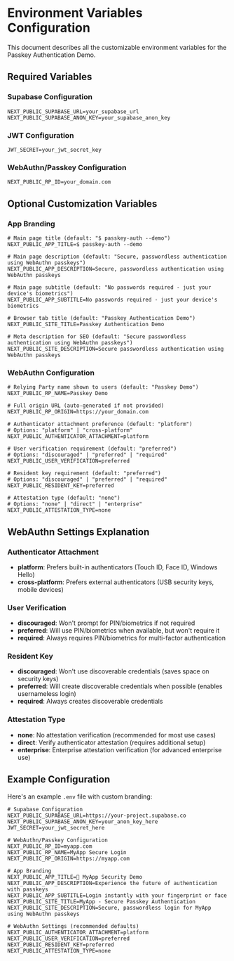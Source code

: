 # Environment Variables Configuration

This document describes all the customizable environment variables for the Passkey Authentication Demo.

## Required Variables

### Supabase Configuration

```env
NEXT_PUBLIC_SUPABASE_URL=your_supabase_url
NEXT_PUBLIC_SUPABASE_ANON_KEY=your_supabase_anon_key
```

### JWT Configuration

```env
JWT_SECRET=your_jwt_secret_key
```

### WebAuthn/Passkey Configuration

```env
NEXT_PUBLIC_RP_ID=your_domain.com
```

## Optional Customization Variables

### App Branding

```env
# Main page title (default: "$ passkey-auth --demo")
NEXT_PUBLIC_APP_TITLE=$ passkey-auth --demo

# Main page description (default: "Secure, passwordless authentication using WebAuthn passkeys")
NEXT_PUBLIC_APP_DESCRIPTION=Secure, passwordless authentication using WebAuthn passkeys

# Main page subtitle (default: "No passwords required - just your device's biometrics")
NEXT_PUBLIC_APP_SUBTITLE=No passwords required - just your device's biometrics

# Browser tab title (default: "Passkey Authentication Demo")
NEXT_PUBLIC_SITE_TITLE=Passkey Authentication Demo

# Meta description for SEO (default: "Secure passwordless authentication using WebAuthn passkeys")
NEXT_PUBLIC_SITE_DESCRIPTION=Secure passwordless authentication using WebAuthn passkeys
```

### WebAuthn Configuration

```env
# Relying Party name shown to users (default: "Passkey Demo")
NEXT_PUBLIC_RP_NAME=Passkey Demo

# Full origin URL (auto-generated if not provided)
NEXT_PUBLIC_RP_ORIGIN=https://your_domain.com

# Authenticator attachment preference (default: "platform")
# Options: "platform" | "cross-platform"
NEXT_PUBLIC_AUTHENTICATOR_ATTACHMENT=platform

# User verification requirement (default: "preferred")
# Options: "discouraged" | "preferred" | "required"
NEXT_PUBLIC_USER_VERIFICATION=preferred

# Resident key requirement (default: "preferred")
# Options: "discouraged" | "preferred" | "required"
NEXT_PUBLIC_RESIDENT_KEY=preferred

# Attestation type (default: "none")
# Options: "none" | "direct" | "enterprise"
NEXT_PUBLIC_ATTESTATION_TYPE=none
```

## WebAuthn Settings Explanation

### Authenticator Attachment

- **platform**: Prefers built-in authenticators (Touch ID, Face ID, Windows Hello)
- **cross-platform**: Prefers external authenticators (USB security keys, mobile devices)

### User Verification

- **discouraged**: Won't prompt for PIN/biometrics if not required
- **preferred**: Will use PIN/biometrics when available, but won't require it
- **required**: Always requires PIN/biometrics for multi-factor authentication

### Resident Key

- **discouraged**: Won't use discoverable credentials (saves space on security keys)
- **preferred**: Will create discoverable credentials when possible (enables usernameless login)
- **required**: Always creates discoverable credentials

### Attestation Type

- **none**: No attestation verification (recommended for most use cases)
- **direct**: Verify authenticator attestation (requires additional setup)
- **enterprise**: Enterprise attestation verification (for advanced enterprise use)

## Example Configuration

Here's an example `.env` file with custom branding:

```env
# Supabase Configuration
NEXT_PUBLIC_SUPABASE_URL=https://your-project.supabase.co
NEXT_PUBLIC_SUPABASE_ANON_KEY=your_anon_key_here
JWT_SECRET=your_jwt_secret_here

# WebAuthn/Passkey Configuration
NEXT_PUBLIC_RP_ID=myapp.com
NEXT_PUBLIC_RP_NAME=MyApp Secure Login
NEXT_PUBLIC_RP_ORIGIN=https://myapp.com

# App Branding
NEXT_PUBLIC_APP_TITLE=🔐 MyApp Security Demo
NEXT_PUBLIC_APP_DESCRIPTION=Experience the future of authentication with passkeys
NEXT_PUBLIC_APP_SUBTITLE=Login instantly with your fingerprint or face
NEXT_PUBLIC_SITE_TITLE=MyApp - Secure Passkey Authentication
NEXT_PUBLIC_SITE_DESCRIPTION=Secure, passwordless login for MyApp using WebAuthn passkeys

# WebAuthn Settings (recommended defaults)
NEXT_PUBLIC_AUTHENTICATOR_ATTACHMENT=platform
NEXT_PUBLIC_USER_VERIFICATION=preferred
NEXT_PUBLIC_RESIDENT_KEY=preferred
NEXT_PUBLIC_ATTESTATION_TYPE=none
```
